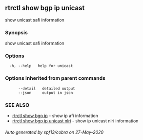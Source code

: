 ## rtrctl show bgp ip unicast

show unicast safi information

### Synopsis


show unicast safi information

### Options

```
  -h, --help   help for unicast
```

### Options inherited from parent commands

```
      --detail   detailed output
      --json     output in json
```

### SEE ALSO
* [rtrctl show bgp ip](rtrctl_show_bgp_ip.md)	 - show ip afi information
* [rtrctl show bgp ip unicast nlri](rtrctl_show_bgp_ip_unicast_nlri.md)	 - show ip unicast nlri information

###### Auto generated by spf13/cobra on 27-May-2020
